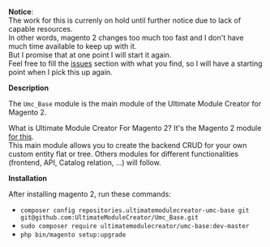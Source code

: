 **Notice**:   
The work for this is currenly on hold until further notice due to lack of capable resources.  
In other words, magento 2 changes too much too fast and I don't have much time available to keep up with it.  
But I promise that at one point I will start it again.  
Feel free to fill the [issues](https://github.com/UltimateModuleCreator/Umc_Base/issues) section with what you find, so I will have a starting point when I pick this up again.  

**Description**

The `Umc_Base` module is the main module of the Ultimate Module Creator for Magento 2.   

What is Ultimate Module Creator For Magento 2? It's the Magento 2 module [for this](https://github.com/tzyganu/UMC1.9).  
This main module allows you to create the backend CRUD for your own custom entity flat or tree.
Others modules for different functionalities (frontend, API, Catalog relation, ...) will follow.

**Installation**

After installing magento 2, run these commands:

 - `composer config repositories.ultimatemodulecreator-umc-base git git@github.com:UltimateModuleCreator/Umc_Base.git`
 - `sudo composer require ultimatemodulecreator/umc-base:dev-master`
 - `php bin/magento setup:upgrade`

